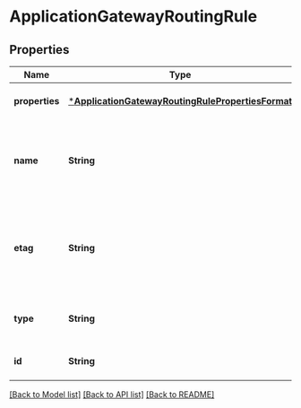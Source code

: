 # ApplicationGatewayRoutingRule


## Properties
Name | Type | Description | Notes
------------ | ------------- | ------------- | -------------
**properties** | [***ApplicationGatewayRoutingRulePropertiesFormat**](ApplicationGatewayRoutingRulePropertiesFormat.md) |  | [optional] [default to nothing]
**name** | **String** | Name of the routing rule that is unique within an Application Gateway. | [optional] [default to nothing]
**etag** | **String** | A unique read-only string that changes whenever the resource is updated. | [optional] [readonly] [default to nothing]
**type** | **String** | Type of the resource. | [optional] [readonly] [default to nothing]
**id** | **String** | Resource ID. | [optional] [default to nothing]


[[Back to Model list]](../README.md#models) [[Back to API list]](../README.md#api-endpoints) [[Back to README]](../README.md)


